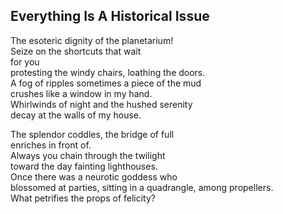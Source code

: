 Everything Is A Historical Issue
--------------------------------
The esoteric dignity of the planetarium!  
Seize on the shortcuts that wait  
for you  
protesting the windy chairs, loathing the doors.  
A fog of ripples sometimes a piece of the mud  
crushes like a window in my hand.  
Whirlwinds of night and the hushed serenity  
decay at the walls of my house.  
  
The splendor coddles, the bridge of full  
enriches in front of.  
Always you chain through the twilight  
toward the day fainting lighthouses.  
Once there was a neurotic goddess who  
blossomed at parties, sitting in a quadrangle, among propellers.  
What petrifies the props of felicity?  
